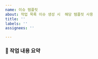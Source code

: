 ```yaml
---
name: 이슈 템플릿
about: 작업 목록 이슈 생성 시  해당 템플릿 사용
title: ''
labels: ''
assignees: ''

---
```


###  📌  작업 내용 요약
